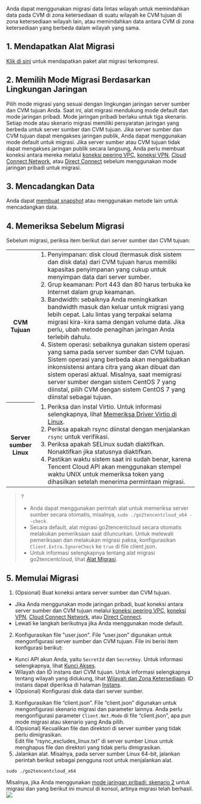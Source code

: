 Anda dapat menggunakan migrasi data lintas wilayah untuk memindahkan data pada CVM di zona ketersediaan di suatu wilayah ke CVM tujuan di zona ketersediaan wilayah lain, atau memindahkan data antara CVM di zona ketersediaan yang berbeda dalam wilayah yang sama.

## 1. Mendapatkan Alat Migrasi  
 [Klik di sini](https://go2tencentcloud-1251783334.cos.ap-guangzhou.myqcloud.com/latest/go2tencentcloud.zip) untuk mendapatkan paket alat migrasi terkompresi.

## 2. Memilih Mode Migrasi Berdasarkan Lingkungan Jaringan
Pilih mode migrasi yang sesuai dengan lingkungan jaringan server sumber dan CVM tujuan Anda.
Saat ini, alat migrasi mendukung mode default dan mode jaringan pribadi. Mode jaringan pribadi berlaku untuk tiga skenario. Setiap mode atau skenario migrasi memiliki persyaratan jaringan yang berbeda untuk server sumber dan CVM tujuan. Jika server sumber dan CVM tujuan dapat mengakses jaringan publik, Anda dapat menggunakan mode default untuk migrasi. Jika server sumber atau CVM tujuan tidak dapat mengakses jaringan publik secara langsung, Anda perlu membuat koneksi antara mereka melalui [koneksi peering VPC](https://intl.cloud.tencent.com/document/product/553), [koneksi VPN](https://intl.cloud.tencent.com/document/product/1037), [Cloud Connect Network](https://intl.cloud.tencent.com/document/product/1003), atau [Direct Connect](https://intl.cloud.tencent.com/document/product/216) sebelum menggunakan mode jaringan pribadi untuk migrasi.

## 3. Mencadangkan Data
Anda dapat [membuat snapshot](https://intl.cloud.tencent.com/document/product/362/5755) atau menggunakan metode lain untuk mencadangkan data.

## 4. Memeriksa Sebelum Migrasi
Sebelum migrasi, periksa item berikut dari server sumber dan CVM tujuan:
<table>
	<tr><th style="width: 15%;">CVM Tujuan</th><td><ol style="margin: 0;"><li>Penyimpanan: disk cloud (termasuk disk sistem dan disk data) dari CVM tujuan harus memiliki kapasitas penyimpanan yang cukup untuk menyimpan data dari server sumber.</li><li>Grup keamanan: Port 443 dan 80 harus terbuka ke Internet dalam grup keamanan.</li><li>Bandwidth: sebaiknya Anda meningkatkan bandwidth masuk dan keluar untuk migrasi yang lebih cepat. Lalu lintas yang terpakai selama migrasi kira-kira sama dengan volume data. Jika perlu, ubah metode penagihan jaringan Anda terlebih dahulu.</li><li>Sistem operasi: sebaiknya gunakan sistem operasi yang sama pada server sumber dan CVM tujuan. Sistem operasi yang berbeda akan mengakibatkan inkonsistensi antara citra yang akan dibuat dan sistem operasi aktual. Misalnya, saat memigrasi server sumber dengan sistem CentOS 7 yang diinstal, pilih CVM dengan sistem CentOS 7 yang diinstal sebagai tujuan.</li></ol></td></tr>
	<tr><th>Server sumber Linux</th><td><ol  style="margin: 0;"><li>Periksa dan instal Virtio. Untuk informasi selengkapnya, lihat <a href="https://intl.cloud.tencent.com/document/product/213/9929">Memeriksa Driver Virtio di Linux</a>.</li><li>Periksa apakah rsync diinstal dengan menjalankan <code>rsync</code> untuk verifikasi.</li><li>Periksa apakah SELinux sudah diaktifkan. Nonaktifkan jika statusnya diaktifkan.</li><li>Pastikan waktu sistem saat ini sudah benar, karena Tencent Cloud API akan menggunakan stempel waktu UNIX untuk memeriksa token yang dihasilkan setelah menerima permintaan migrasi.</li></ol></td> </tr>
</table>

>? 
> - Anda dapat menggunakan perintah alat untuk memeriksa server sumber secara otomatis, misalnya, `sudo ./go2tencentcloud_x64 --check`.
> - Secara default, alat migrasi go2tencentcloud secara otomatis melakukan pemeriksaan saat diluncurkan. Untuk melewati pemeriksaan dan melakukan migrasi paksa, konfigurasikan `Client.Extra.IgnoreCheck` ke `true` di file client.json.
> - Untuk informasi selengkapnya tentang alat migrasi go2tencentcloud, lihat [Alat Migrasi](https://intl.cloud.tencent.com/document/product/213/35640).
 > 

## 5. Memulai Migrasi

1. (Opsional) Buat koneksi antara server sumber dan CVM tujuan. 
 - Jika Anda menggunakan mode jaringan pribadi, buat koneksi antara server sumber dan CVM tujuan melalui [koneksi peering VPC](https://intl.cloud.tencent.com/document/product/553), [koneksi VPN](https://intl.cloud.tencent.com/document/product/1037), [Cloud Connect Network](https://intl.cloud.tencent.com/document/product/1003), atau [Direct Connect](https://intl.cloud.tencent.com/document/product/216).
 - Lewati ke langkah berikutnya jika Anda menggunakan mode default.
2. Konfigurasikan file "user.json".
File “user.json” digunakan untuk mengonfigurasi server sumber dan CVM tujuan. File ini berisi item konfigurasi berikut:
 - Kunci API akun Anda, yaitu `SecretId` dan `SecretKey`. Untuk informasi selengkapnya, lihat [Kunci Akses](https://intl.cloud.tencent.com/document/product/598/32675).
 - Wilayah dan ID instans dari CVM tujuan. Untuk informasi selengkapnya tentang wilayah yang didukung, lihat [Wilayah dan Zona Ketersediaan](https://intl.cloud.tencent.com/document/product/213/6091). ID instans dapat diperiksa di halaman [Instans](https://console.cloud.tencent.com/cvm/instance/index?rid=1).
 - (Opsional) Konfigurasi disk data dari server sumber.  
3. Konfigurasikan file “client.json”.
File “client.json” digunakan untuk mengonfigurasi skenario migrasi dan parameter lainnya. Anda perlu mengonfigurasi parameter `Client.Net.Mode` di file “client.json”, apa pun mode migrasi atau skenario yang Anda pilih.
4. (Opsional) Kecualikan file dan direktori di server sumber yang tidak perlu dimigrasikan.  
 Edit file “rsync\_excludes\_linux.txt” di server sumber Linux untuk menghapus file dan direktori yang tidak perlu dimigrasikan.
5. Jalankan alat.
Misalnya, pada server sumber Linux 64-bit, jalankan perintah berikut sebagai pengguna root untuk menjalankan alat.
```
sudo ./go2tencentcloud_x64
```
Misalnya, jika Anda menggunakan [mode jaringan pribadi: skenario 2](https://intl.cloud.tencent.com/document/product/213/35640#Scenario2) untuk migrasi dan yang berikut ini muncul di konsol, artinya migrasi telah berhasil.
 ![](https://main.qcloudimg.com/raw/3d5c45ccb9f5350bb30cf3d3fce29590/console-cross-region.png)

